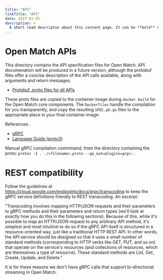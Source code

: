 ```yaml
---
title: "API"
linkTitle: "API"
date: 2017-01-05
description: >
  A short lead descripton about this content page. It can be **bold** or _italic_ and can be split over multiple paragraphs.
---
```


# Open Match APIs

This directory contains the API specification files for Open Match. API documenation will be produced in a future version, although the protobuf files offer a concise description of the API calls available, along with arguments and return messages.

* [Protobuf .proto files for all APIs](./protobuf-spec/)

These proto files are copied to the container image during `docker build` for the Open Match core components.  The `Dockerfiles` handle the compilation for you transparently, and copy the resulting `SPEC.pb.go` files to the appropriate place in your final container image.

References:

* [gRPC](https://grpc.io/)
* [Language Guide (proto3)](https://developers.google.com/protocol-buffers/docs/proto3)

Manual gRPC compilation commmand, from the directory containing the proto:
```protoc -I . ./<filename>.proto --go_out=plugins=grpc:.```

# REST compatibility 
Follow the guidelines at https://cloud.google.com/endpoints/docs/grpc/transcoding
to keep the gRPC service definitions friendly to REST transcoding. An excerpt:

"Transcoding involves mapping HTTP/JSON requests and their parameters to gRPC
methods and their parameters and return types (we'll look at exactly how you
do this in the following sections). Because of this, while it's possible to
map an HTTP/JSON request to any arbitrary API method, it's simplest and most
intuitive to do so if the gRPC API itself is structured in a
resource-oriented way, just like a traditional HTTP REST API. In other
words, the API service should be designed so that it uses a small number of
standard methods (corresponding to HTTP verbs like GET, PUT, and so on) that
operate on the service's resources (and collections of resources, which are
themselves a type of resource). 
These standard methods are List, Get, Create, Update, and Delete."

It is for these reasons we don't have gRPC calls that support bi-directional streaming in Open Match.